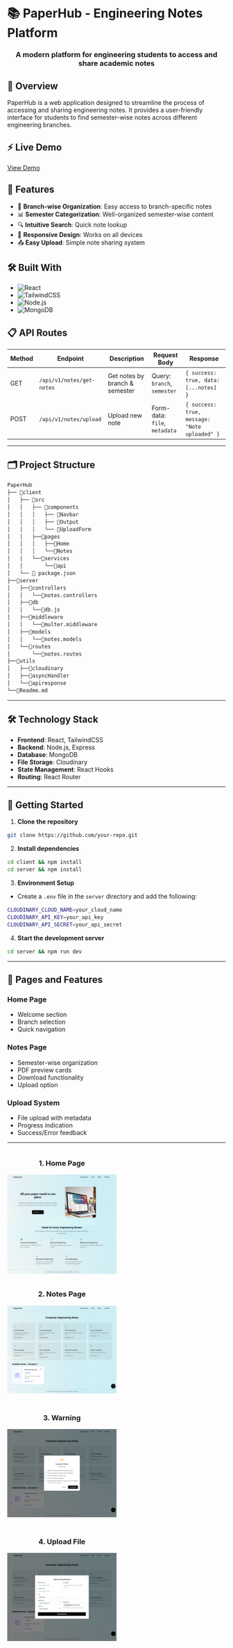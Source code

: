 # 📚 PaperHub - Engineering Notes Platform

<div align="center">
  <h3>A modern platform for engineering students to access and share academic notes</h3>
</div>

## 🌟 Overview

PaperHub is a web application designed to streamline the process of accessing and sharing engineering notes. It provides a user-friendly interface for students to find semester-wise notes across different engineering branches.

## ⚡ Live Demo

[View Demo](https://paperhub-yspm.onrender.com/)

## 🎯 Features

- 📝 **Branch-wise Organization**: Easy access to branch-specific notes
- 📊 **Semester Categorization**: Well-organized semester-wise content
- 🔍 **Intuitive Search**: Quick note lookup
- 📱 **Responsive Design**: Works on all devices
- 📤 **Easy Upload**: Simple note sharing system

## 🛠️ Built With

- ![React](https://img.shields.io/badge/React-20232A?style=for-the-badge&logo=react&logoColor=61DAFB)
- ![TailwindCSS](https://img.shields.io/badge/Tailwind_CSS-38B2AC?style=for-the-badge&logo=tailwind-css&logoColor=white)
- ![Node.js](https://img.shields.io/badge/Node.js-43853D?style=for-the-badge&logo=node.js&logoColor=white)
- ![MongoDB](https://img.shields.io/badge/MongoDB-4EA94B?style=for-the-badge&logo=mongodb&logoColor=white)

## 📋 API Routes

| Method | Endpoint | Description | Request Body | Response |
|--------|----------|-------------|--------------|-----------|
| GET | `/api/v1/notes/get-notes` | Get notes by branch & semester | Query: `branch`, `semester` | `{ success: true, data: [...notes] }` |
| POST | `/api/v1/notes/upload` | Upload new note | Form-data: `file`, `metadata` | `{ success: true, message: "Note uploaded" }` |

---

## 🗂️ Project Structure
```bash
PaperHub
├── 📁client
│   ├── 📁src
│   │   ├── 📁components
│   │   │   ├── 📄Navbar
│   │   │   ├── 📄Output
│   │   │   └── 📄UploadForm
│   │   ├──📁pages
│   │   │   ├──📄Home
│   │   │   └──📄Notes
│   │   └──📁services
│   │       └──📁api
│   └── 📄 package.json
├──📁server
│   ├──📁controllers
│   │   └──📄notes.controllers
│   ├──📁db
│   │   └──📄db.js
│   ├──📁middleware
│   │   └──📄multer.middleware
│   ├──📁models
│   │   └──📄notes.models
│   └──📁routes
│       └──📄notes.routes
├──📁utils
│   ├──📄cloudinary
│   ├──📄asyncHandler
│   └──📄apiresponse
└──📄Readme.md

````
---

## 🛠️ Technology Stack

- **Frontend**: React, TailwindCSS
- **Backend**: Node.js, Express
- **Database**: MongoDB
- **File Storage**: Cloudinary
- **State Management**: React Hooks
- **Routing**: React Router

---

## 🚀 Getting Started

1. **Clone the repository**

```bash
git clone https://github.com/your-repo.git
```

2. **Install dependencies**

```bash
cd client && npm install
cd server && npm install
```

3. **Environment Setup**

- Create a `.env` file in the `server` directory and add the following:

```bash
CLOUDINARY_CLOUD_NAME=your_cloud_name
CLOUDINARY_API_KEY=your_api_key
CLOUDINARY_API_SECRET=your_api_secret
```

4. **Start the development server**

```bash
cd server && npm run dev
```
---

## 📱 Pages and Features

### Home Page
- Welcome section
- Branch selection
- Quick navigation

### Notes Page
- Semester-wise organization
- PDF preview cards
- Download functionality
- Upload option

### Upload System
- File upload with metadata
- Progress indication
- Success/Error feedback

--- 

<div style="display: flex; flex-wrap: wrap; gap: 10px;">
  
  <!-- Home Page -->
  <div style="flex: 1 1 50%; max-width: 50%; text-align: center;">
    <h3>1. Home Page</h3>
    <img src="https://github.com/Himanshuraj2918/PaperHub/blob/main/client/src/assets/output-images/Page-1.png" alt="Home Page" style="width: 100%;">
  </div>
  
  <!-- Notes Page -->
  <div style="flex: 1 1 50%; max-width: 50%; text-align: center;">
    <h3>2. Notes Page</h3>
    <img src="https://github.com/Himanshuraj2918/PaperHub/blob/main/client/src/assets/output-images/Page-2.png" alt="Notes Page" style="width: 100%;">
  </div>
  
  <!-- Warning -->
  <div style="flex: 1 1 50%; max-width: 50%; text-align: center; margin-top: 10px;">
    <h3>3. Warning</h3>
    <img src="https://github.com/Himanshuraj2918/PaperHub/blob/main/client/src/assets/output-images/Page-3.png" alt="Warning" style="width: 100%;">
  </div>
  
  <!-- Upload File -->
  <div style="flex: 1 1 50%; max-width: 50%; text-align: center; margin-top: 10px;">
    <h3>4. Upload File</h3>
    <img src="https://github.com/Himanshuraj2918/PaperHub/blob/main/client/src/assets/output-images/Page-4.png" alt="Upload File" style="width: 100%;">
  </div>
  
</div>


